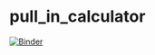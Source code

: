 # pull_in_calculator

[![Binder](https://mybinder.org/badge_logo.svg)](https://mybinder.org/v2/gh/trymhaddal/pull_in_calculator/main?labpath=voila%2Frender%2FPull_in_calculations.ipynb)
